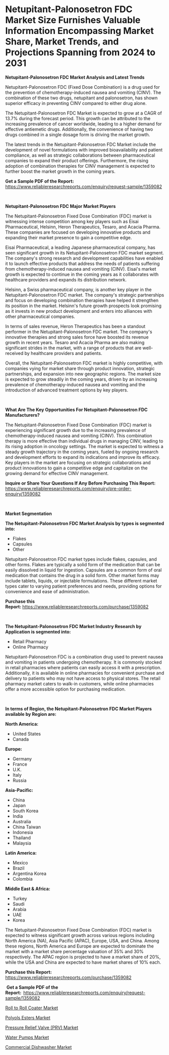 <p><h1>Netupitant-Palonosetron FDC Market Size Furnishes Valuable Information Encompassing Market Share, Market Trends, and Projections Spanning from 2024 to 2031</h1></p><p><strong>Netupitant-Palonosetron FDC Market Analysis and Latest Trends</strong></p>
<p><p>Netupitant-Palonosetron FDC (Fixed Dose Combination) is a drug used for the prevention of chemotherapy-induced nausea and vomiting (CINV). The combination of these two drugs, netupitant and palonosetron, has shown superior efficacy in preventing CINV compared to either drug alone.</p><p>The Netupitant-Palonosetron FDC Market is expected to grow at a CAGR of 13.7% during the forecast period. This growth can be attributed to the increasing prevalence of cancer worldwide, leading to a higher demand for effective antiemetic drugs. Additionally, the convenience of having two drugs combined in a single dosage form is driving the market growth.</p><p>The latest trends in the Netupitant-Palonosetron FDC Market include the development of novel formulations with improved bioavailability and patient compliance, as well as strategic collaborations between pharmaceutical companies to expand their product offerings. Furthermore, the rising adoption of combination therapies for CINV management is expected to further boost the market growth in the coming years.</p></p>
<p><strong>Get a Sample PDF of the Report:&nbsp;</strong> <a href="https://www.reliableresearchreports.com/enquiry/request-sample/1359082">https://www.reliableresearchreports.com/enquiry/request-sample/1359082</a></p>
<p>&nbsp;</p>
<p><strong>Netupitant-Palonosetron FDC Major Market Players</strong></p>
<p><p>The Netupitant-Palonosetron Fixed Dose Combination (FDC) market is witnessing intense competition among key players such as Eisai Pharmaceutical, Helsinn, Heron Therapeutics, Tesaro, and Acacia Pharma. These companies are focused on developing innovative products and expanding their market presence to gain a competitive edge.</p><p>Eisai Pharmaceutical, a leading Japanese pharmaceutical company, has seen significant growth in its Netupitant-Palonosetron FDC market segment. The company's strong research and development capabilities have enabled it to launch effective products that address the needs of patients suffering from chemotherapy-induced nausea and vomiting (CINV). Eisai's market growth is expected to continue in the coming years as it collaborates with healthcare providers and expands its distribution network.</p><p>Helsinn, a Swiss pharmaceutical company, is another key player in the Netupitant-Palonosetron FDC market. The company's strategic partnerships and focus on developing combination therapies have helped it strengthen its position in the market. Helsinn's future growth prospects look promising as it invests in new product development and enters into alliances with other pharmaceutical companies.</p><p>In terms of sales revenue, Heron Therapeutics has been a standout performer in the Netupitant-Palonosetron FDC market. The company's innovative therapies and strong sales force have boosted its revenue growth in recent years. Tesaro and Acacia Pharma are also making significant strides in the market, with a range of products that are well-received by healthcare providers and patients.</p><p>Overall, the Netupitant-Palonosetron FDC market is highly competitive, with companies vying for market share through product innovation, strategic partnerships, and expansion into new geographic regions. The market size is expected to grow steadily in the coming years, driven by an increasing prevalence of chemotherapy-induced nausea and vomiting and the introduction of advanced treatment options by key players.</p></p>
<p>&nbsp;</p>
<p><strong>What Are The Key Opportunities For Netupitant-Palonosetron FDC Manufacturers?</strong></p>
<p><p>The Netupitant-Palonosetron Fixed Dose Combination (FDC) market is experiencing significant growth due to the increasing prevalence of chemotherapy-induced nausea and vomiting (CINV). This combination therapy is more effective than individual drugs in managing CINV, leading to its rising adoption in oncology settings. The market is expected to witness a steady growth trajectory in the coming years, fueled by ongoing research and development efforts to expand its indications and improve its efficacy. Key players in the market are focusing on strategic collaborations and product innovations to gain a competitive edge and capitalize on the growing demand for effective CINV management.</p></p>
<p><strong>Inquire or Share Your Questions If Any Before Purchasing This Report:</strong> <a href="https://www.reliableresearchreports.com/enquiry/pre-order-enquiry/1359082">https://www.reliableresearchreports.com/enquiry/pre-order-enquiry/1359082</a></p>
<p>&nbsp;</p>
<p><strong>Market Segmentation</strong></p>
<p><strong>The Netupitant-Palonosetron FDC Market Analysis by types is segmented into:</strong></p>
<p><ul><li>Flakes</li><li>Capsules</li><li>Other</li></ul></p>
<p><p>Netupitant-Palonosetron FDC market types include flakes, capsules, and other forms. Flakes are typically a solid form of the medication that can be easily dissolved in liquid for ingestion. Capsules are a common form of oral medication that contains the drug in a solid form. Other market forms may include tablets, liquids, or injectable formulations. These different market types cater to varying patient preferences and needs, providing options for convenience and ease of administration.</p></p>
<p><strong>Purchase this Report:&nbsp;</strong><a href="https://www.reliableresearchreports.com/purchase/1359082">https://www.reliableresearchreports.com/purchase/1359082</a></p>
<p>&nbsp;</p>
<p><strong>The Netupitant-Palonosetron FDC Market Industry Research by Application is segmented into:</strong></p>
<p><ul><li>Retail Pharmacy</li><li>Online Pharmacy</li></ul></p>
<p><p>Netupitant-Palonosetron FDC is a combination drug used to prevent nausea and vomiting in patients undergoing chemotherapy. It is commonly stocked in retail pharmacies where patients can easily access it with a prescription. Additionally, it is available in online pharmacies for convenient purchase and delivery to patients who may not have access to physical stores. The retail pharmacy market caters to walk-in customers, while online pharmacies offer a more accessible option for purchasing medication.</p></p>
<p>&nbsp;</p>
<p><strong>In terms of Region, the Netupitant-Palonosetron FDC Market Players available by Region are:</strong></p>
<p>
    <p> <strong> North America: </strong>
        <ul>
            <li>United States</li>
            <li>Canada</li>
        </ul>
        </p> 
    <p> <strong> Europe: </strong>
        <ul>
            <li>Germany</li>
            <li>France</li>
            <li>U.K.</li>
            <li>Italy</li>
            <li>Russia</li>
        </ul>
        </p> 
    <p> <strong> Asia-Pacific: </strong>
        <ul>
            <li>China</li>
            <li>Japan</li>
            <li>South Korea</li>
            <li>India</li>
            <li>Australia</li>
            <li>China Taiwan</li>
            <li>Indonesia</li>
            <li>Thailand</li>
            <li>Malaysia</li>
        </ul>
        </p> 
    <p> <strong> Latin America: </strong>
        <ul>
            <li>Mexico</li>
            <li>Brazil</li>
            <li>Argentina Korea</li>
            <li>Colombia</li>
        </ul>
        </p> 
    <p> <strong> Middle East & Africa: </strong>
        <ul>
            <li>Turkey</li>
            <li>Saudi</li>
            <li>Arabia</li>
            <li>UAE</li>
            <li>Korea</li>
        </ul>
    </p>
    </p>
<p><p>The Netupitant-Palonosetron Fixed Dose Combination (FDC) market is expected to witness significant growth across various regions including North America (NA), Asia Pacific (APAC), Europe, USA, and China. Among these regions, North America and Europe are expected to dominate the market with a market share percentage valuation of 35% and 30% respectively. The APAC region is projected to have a market share of 20%, while the USA and China are expected to have market shares of 10% each.</p></p>
<p><strong>Purchase this Report: </strong><a href="https://www.reliableresearchreports.com/purchase/1359082">https://www.reliableresearchreports.com/purchase/1359082</a></p>
<p>&nbsp;<strong>Get a Sample PDF of the Report:&nbsp;&nbsp;</strong><a href="https://www.reliableresearchreports.com/enquiry/request-sample/1359082">https://www.reliableresearchreports.com/enquiry/request-sample/1359082</a></p>
<p><strong></strong></p>
<p><p><a href="https://medium.com/@lorimyers95/roll-to-roll-coater-market-report-reveals-the-latest-trends-and-growth-opportunities-of-this-market-e58790a54866">Roll to Roll Coater Market</a></p><p><a href="https://github.com/mabutironaldo/Market-Research-Report-List-3/blob/main/polyols-esters-market.md">Polyols Esters Market</a></p><p><a href="https://github.com/Paul14Anderson63/Market-Research-Report-List-2/blob/main/pressure-relief-valve-prv-market.md">Pressure Relief Valve (PRV) Market</a></p><p><a href="https://medium.com/@lorimyers95/water-pumps-market-report-reveals-the-latest-trends-and-growth-opportunities-of-this-market-d8797f6c8269">Water Pumps Market</a></p><p><a href="https://medium.com/@greisdukagjini2014/commercial-dishwasher-market-exploring-market-share-market-trends-and-future-growth-5c4e4a1b52af">Commercial Dishwasher Market</a></p></p>